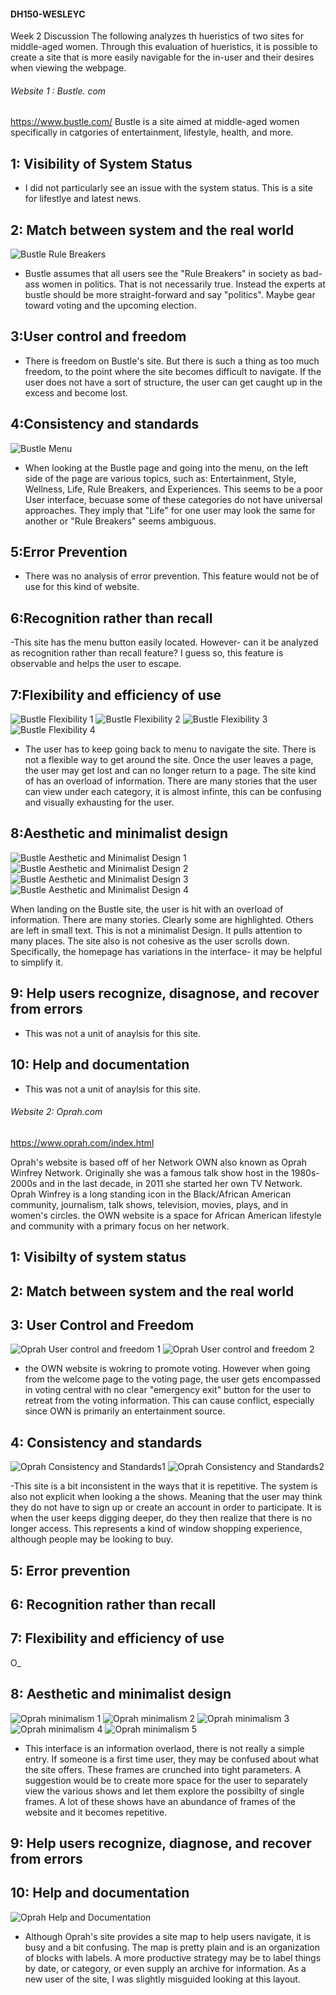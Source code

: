 #### DH150-WESLEYC
Week 2 Discussion
The following analyzes th hueristics of two sites for middle-aged women. 
Through this evaluation of hueristics, it is possible to create a site that is more easily navigable for the in-user and their desires when viewing the webpage. 

###### Website 1 : Bustle. com
https://www.bustle.com/
Bustle is a site aimed at middle-aged women specifically in catgories of entertainment, lifestyle, health, and more. 

## 1: Visibility of System Status

- I did not particularly see an issue with the system status. This is a site for lifestlye and latest news.

## 2: Match between system and the real world

![Bustle Rule Breakers](https://github.com/wesleybleu/DH150-WESLEYC/blob/main/bustle-rulebreakers.png)

- Bustle assumes that all users see the "Rule Breakers" in society as bad-ass women in politics. That is not necessarily true. Instead the experts at bustle should be more straight-forward and say "politics". Maybe gear toward voting and the upcoming election. 

## 3:User control and freedom

- There is freedom on Bustle's site. But there is such a thing as too much freedom, to the point where the site becomes difficult to navigate. If the user does not have a sort of structure, the user can get caught up in the excess and become lost.

## 4:Consistency and standards

![Bustle Menu](https://github.com/wesleybleu/DH150-WESLEYC/blob/main/Bustle_systemandrealworld.png)

- When looking at the Bustle page and going into the menu, on the left side of the page are various topics, such as: Entertainment, Style, Wellness, Life, Rule Breakers, and Experiences. This seems to be a poor User interface, becuase some of these categories do not have universal approaches. They imply that "Life" for one user may look the same for another or "Rule Breakers" seems ambiguous. 

## 5:Error Prevention

- There was no analysis of error prevention. This feature would not be of use for this kind of website.

## 6:Recognition rather than recall

-This site has the menu button easily located. However- can it be analyzed as recognition rather than recall feature? I guess so, this feature is observable and helps the user to escape.

## 7:Flexibility and efficiency of use

![Bustle Flexibility 1](https://github.com/wesleybleu/DH150-WESLEYC/blob/main/flex_01.png) 
![Bustle Flexibility 2](https://github.com/wesleybleu/DH150-WESLEYC/blob/main/flex_02.png)
![Bustle Flexibility 3](https://github.com/wesleybleu/DH150-WESLEYC/blob/main/flex_03.png)
![Bustle Flexibility 4](https://github.com/wesleybleu/DH150-WESLEYC/blob/main/flex_04.png)

- The user has to keep going back to menu to navigate the site. There is not a flexible way to get around the site. Once the user leaves a page, the user may get lost and can no longer return to a page. The site kind of has an overload of information. There are many stories that the user can view under each category, it is almost infinte, this can be confusing and visually exhausting for the user. 

## 8:Aesthetic and minimalist design

![Bustle Aesthetic and Minimalist Design 1](https://github.com/wesleybleu/DH150-WESLEYC/blob/main/a%26m01.png)
![Bustle Aesthetic and Minimalist Design 2](https://github.com/wesleybleu/DH150-WESLEYC/blob/main/a%26m02.png)
![Bustle Aesthetic and Minimalist Design 3](https://github.com/wesleybleu/DH150-WESLEYC/blob/main/a%26m03.png)
![Bustle Aesthetic and Minimalist Design 4](https://github.com/wesleybleu/DH150-WESLEYC/blob/main/a%26m04.png)

When landing on the Bustle site, the user is hit with an overload of information. There are many stories. Clearly some are highlighted. Others are left in small text. This is not a minimalist Design. It pulls attention to many places. The site also is not cohesive as the user scrolls down. Specifically, the homepage has variations in the interface- it may be helpful to simplify it.

## 9: Help users recognize, disagnose, and recover from errors

- This was not a unit of anaylsis for this site.

## 10: Help and documentation

- This was not a unit of anaylsis for this site.


###### Website 2: Oprah.com
https://www.oprah.com/index.html

Oprah's website is based off of her Network OWN also known as Oprah Winfrey Network. Originally she was a famous talk show host in the 1980s- 2000s and in the last decade, in 2011 she started her own TV Network. Oprah Winfrey is a long standing icon in the Black/African American community, journalism, talk shows, television, movies, plays, and in women's circles. the OWN website is a space for African American lifestyle and community with a primary focus on her network.

## 1: Visibilty of system status
## 2: Match between system and the real world
## 3: User Control and Freedom
![Oprah User control and freedom 1](https://github.com/wesleybleu/DH150-WESLEYC/blob/main/Oprah_usercontrol1.png)
![Oprah User control and freedom 2](https://github.com/wesleybleu/DH150-WESLEYC/blob/main/Oprah_usercontrol2.png)

- the OWN website is wokring to promote voting. However when going from the welcome page to the voting page, the user gets encompassed in voting central with no clear "emergency exit" button for the user to retreat from the voting information. This can cause conflict, especially since OWN is primarily an entertainment source.

## 4: Consistency and standards
![Oprah Consistency and Standards1](https://github.com/wesleybleu/DH150-WESLEYC/blob/main/O_consistency:Standards1.png)
![Oprah Consistency and Standards2](https://github.com/wesleybleu/DH150-WESLEYC/blob/main/O_consistency:Standards2.png)

-This site is a bit inconsistent in the ways that it is repetitive. The system is also not explicit when looking a the shows. Meaning that the user may think they do not have to sign up or create an account in order to participate. It is when the user keeps digging deeper, do they then realize that there is no longer access. This represents a kind of window shopping experience, although people may be looking to buy.

## 5: Error prevention
## 6: Recognition rather than recall
## 7: Flexibility and efficiency of use
O_
## 8: Aesthetic and minimalist design
![Oprah minimalism 1](https://github.com/wesleybleu/DH150-WESLEYC/blob/main/O_minimalist1.png)
![Oprah minimalism 2](https://github.com/wesleybleu/DH150-WESLEYC/blob/main/O_minimalist2.png)
![Oprah minimalism 3](https://github.com/wesleybleu/DH150-WESLEYC/blob/main/O_minimalist3.png)
![Oprah minimalism 4](https://github.com/wesleybleu/DH150-WESLEYC/blob/main/O_minimalist4.png)
![Oprah minimalism 5](https://github.com/wesleybleu/DH150-WESLEYC/blob/main/O_minimalist5.png)

- This interface is an information overlaod, there is not really a simple entry. If someone is a first time user, they may be confused about what the site offers. These frames are crunched into tight parameters. A suggestion would be to create more space for the user to separately view the various shows and let them explore the possibilty of single frames. A lot of these shows have an abundance of frames of the website and it becomes repetitive. 


## 9: Help users recognize, diagnose, and recover from errors
## 10: Help and documentation
![Oprah Help and Documentation](https://github.com/wesleybleu/DH150-WESLEYC/blob/main/O_help%20and%20documentation.png)

- Although Oprah's site provides a site map to help users navigate, it is busy and a bit confusing. The map is pretty plain and is an organization of blocks with labels. A more productive strategy may be to label things by date, or category, or even supply an archive for information. As a new user of the site, I was slightly misguided looking at this layout.
